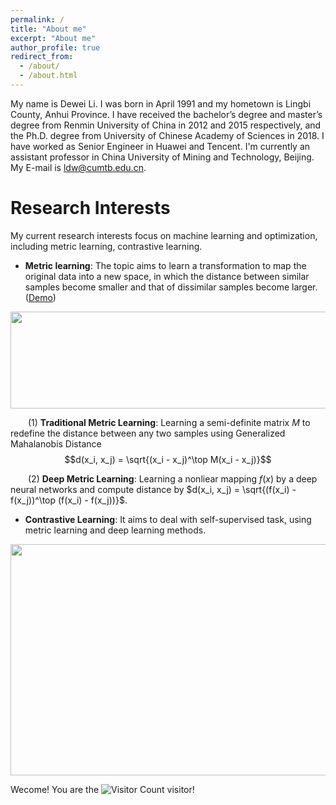 ```yaml
---
permalink: /
title: "About me"
excerpt: "About me"
author_profile: true
redirect_from: 
  - /about/
  - /about.html
---
```


My name is Dewei Li. I was born in April 1991 and my hometown is Lingbi County, Anhui Province. I have received the bachelor’s degree and master’s degree from Renmin University of China in 2012 and 2015 respectively, and the Ph.D. degree from University of Chinese Academy of Sciences in 2018. I have worked as Senior Engineer in Huawei and Tencent. I'm currently an assistant professor in China University of Mining and Technology, Beijing. My E-mail is ldw@cumtb.edu.cn.

Research Interests
======
My current research interests focus on machine learning and optimization, including metric learning, contrastive learning.
* **Metric learning**: The topic aims to learn a transformation to map the original data into a new space, in which the distance between similar samples become smaller and that of dissimilar samples become larger.([Demo](https://infhighdim.github.io/metric_demo/))

<img src="https://infhighdim.github.io/images/metric_learn_concept.png" class="floatpic" width="520" height="155">

&emsp;&emsp;(1) **Traditional Metric Learning**: Learning a semi-definite matrix $M$ to redefine the distance between any two samples using
 Generalized Mahalanobis Distance $$d(x_i, x_j) = \sqrt{(x_i - x_j)^\top M(x_i - x_j)}$$
 
&emsp;&emsp;(2) **Deep Metric Learning**: Learning a nonliear mapping $f(x)$ by a deep neural networks and compute distance by $d(x_i, x_j) = \sqrt{(f(x_i) - f(x_j))^\top (f(x_i) - f(x_j))}$.

* **Contrastive Learning**: It aims to deal with self-supervised task, using metric learning and deep learning methods.
<img src="https://infhighdim.github.io/images/contrastive_concept.png" class="floatpic" width="595" height="370">





Wecome! You are the ![Visitor Count](https://profile-counter.glitch.me/InfHighDim/count.svg) visitor!
